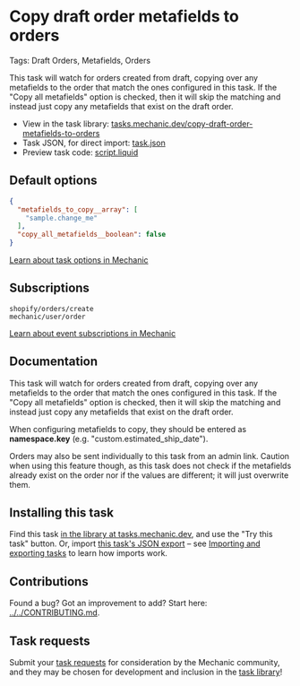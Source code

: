 # Copy draft order metafields to orders

Tags: Draft Orders, Metafields, Orders

This task will watch for orders created from draft, copying over any metafields to the order that match the ones configured in this task. If the "Copy all metafields" option is checked, then it will skip the matching and instead just copy any metafields that exist on the draft order.

* View in the task library: [tasks.mechanic.dev/copy-draft-order-metafields-to-orders](https://tasks.mechanic.dev/copy-draft-order-metafields-to-orders)
* Task JSON, for direct import: [task.json](../../tasks/copy-draft-order-metafields-to-orders.json)
* Preview task code: [script.liquid](./script.liquid)

## Default options

```json
{
  "metafields_to_copy__array": [
    "sample.change_me"
  ],
  "copy_all_metafields__boolean": false
}
```

[Learn about task options in Mechanic](https://learn.mechanic.dev/core/tasks/options)

## Subscriptions

```liquid
shopify/orders/create
mechanic/user/order
```

[Learn about event subscriptions in Mechanic](https://learn.mechanic.dev/core/tasks/subscriptions)

## Documentation

This task will watch for orders created from draft, copying over any metafields to the order that match the ones configured in this task. If the "Copy all metafields" option is checked, then it will skip the matching and instead just copy any metafields that exist on the draft order.

When configuring metafields to copy, they should be entered as **namespace.key** (e.g. "custom.estimated_ship_date").

Orders may also be sent individually to this task from an admin link. Caution when using this feature though, as this task does not check if the metafields already exist on the order nor if the values are different; it will just overwrite them.

## Installing this task

Find this task [in the library at tasks.mechanic.dev](https://tasks.mechanic.dev/copy-draft-order-metafields-to-orders), and use the "Try this task" button. Or, import [this task's JSON export](../../tasks/copy-draft-order-metafields-to-orders.json) – see [Importing and exporting tasks](https://learn.mechanic.dev/core/tasks/import-and-export) to learn how imports work.

## Contributions

Found a bug? Got an improvement to add? Start here: [../../CONTRIBUTING.md](../../CONTRIBUTING.md).

## Task requests

Submit your [task requests](https://mechanic.canny.io/task-requests) for consideration by the Mechanic community, and they may be chosen for development and inclusion in the [task library](https://tasks.mechanic.dev/)!
